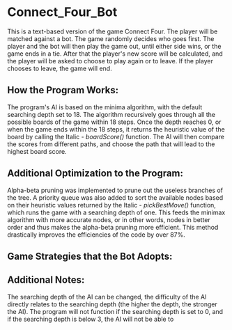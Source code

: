 # Connect_Four_Bot

This is a text-based version of the game Connect Four. The player will be  matched against a bot. The game randomly decides who goes first. The player and the bot will then play the game out, until either side wins, or the game ends in a tie. After that the player's new score will be calculated, and the player will be asked to choose to play again or to leave. If the player chooses to leave, the game will end.


## How the Program Works:
The program's AI is based on the minima algorithm, with the default searching depth set to 18. The algorithm recursively goes through all the possible boards of the game within 18 steps. Once the depth reaches 0, or when the game ends within the 18 steps, it returns the heuristic value of the board by calling the Italic - *boardScore()* function. The AI will then compare the scores from different paths, and choose the path that will lead to the highest board score. 


## Additional Optimization to the Program:
Alpha-beta pruning was implemented to prune out the useless branches of the tree. A priority queue was also added to sort the available nodes based on their heuristic values returned by the Italic - *pickBestMove()* function, which runs the game with a searching depth of one. This feeds the minimax algorithm with more accurate nodes, or in other words, nodes in better order and thus makes the alpha-beta pruning more efficient. This method drastically improves the efficiencies of the code by over 87%. 


## Game Strategies that the Bot Adopts: 



## Additional Notes:
The searching depth of the AI can be changed, the difficulty of the AI directly relates to the searching depth (the higher the depth, the stronger the AI). The program will not function if the searching depth is set to 0, and if the searching depth is below 3, the AI will not be able to 
